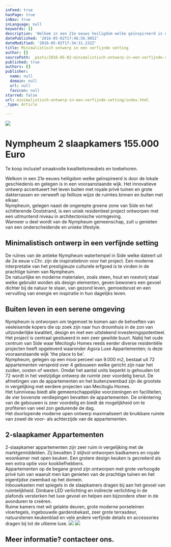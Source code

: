 ```yaml
---
inFeed: true
hasPage: true
inNav: true
inLanguage: null
keywords: []
description: 'Welkom in een 21e eeuws heiligdom welke geïnspireerd is door de lokale geschiedenis en gelegen is in een vooraanstaande wijk. Het innovatieve ontwerp accentueert het leven buiten met royale privé tuinen en grote dakterrassen en verweeft op feilloze wijze de ruimtes binnen en buiten met elkaar.Nympheum, gelegen naast de ongerepte groene zone van Side en het schitterende Ooststrand, is een uniek residentieel project ontworpen met een uitmuntend niveau in architectonische vormgeving.Wanneer u deel wordt van de Nympheum gemeenschap, zult u genieten van een onderscheidende en unieke lifestyle.'
datePublished: '2016-05-02T17:46:56.985Z'
dateModified: '2016-05-02T17:34:31.232Z'
title: Minimalistisch ontwerp in een verfijnde setting
author: []
sourcePath: _posts/2016-05-02-minimalistisch-ontwerp-in-een-verfijnde-setting.md
published: true
authors: []
publisher:
  name: null
  domain: null
  url: null
  favicon: null
starred: false
url: minimalistisch-ontwerp-in-een-verfijnde-setting/index.html
_type: Article

---
```

![](https://the-grid-user-content.s3-us-west-2.amazonaws.com/949ce326-a54b-4a12-a6d3-0ebd75640ad0.jpg)

# Nympheum 2 slaapkamers 155.000 Euro

Te koop inclusief smaakvolle kwaliteitsmeubels en toebehoren.

Welkom in een 21e eeuws heiligdom welke geïnspireerd is door de lokale geschiedenis en gelegen is in een vooraanstaande wijk. Het innovatieve ontwerp accentueert het leven buiten met royale privé tuinen en grote dakterrassen en verweeft op feilloze wijze de ruimtes binnen en buiten met elkaar.  
Nympheum, gelegen naast de ongerepte groene zone van Side en het schitterende Ooststrand, is een uniek residentieel project ontworpen met een uitmuntend niveau in architectonische vormgeving.  
Wanneer u deel wordt van de Nympheum gemeenschap, zult u genieten van een onderscheidende en unieke lifestyle.

## Minimalistisch ontwerp in een verfijnde setting

De ruïnes van de antieke Nympheum watertempel in Side welke dateert uit de 2e eeuw v.Chr. zijn de inspiratiebron voor het project. Een moderne interpretatie van het prestigieuze culturele erfgoed is te vinden in de prachtige tuinen van Nympheum.  
De natuurlijke en moderne materialen, zoals steen, hout en roestvrij staal welke gebruikt worden als design elementen, geven bewoners een gevoel dichter bij de natuur te staan, van gezond leven, gemoedsrust en een vervulling van energie en inspiratie in hun dagelijks leven.

## Buiten leven in een serene omgeving

Nympheum is ontworpen om tegemoet te komen aan de behoeften van veeleisende kopers die op zoek zijn naar hun droomhuis in de zon van uitzonderlijke kwaliteit, design en met een uitstekend investeringspotentieel.  
Het project is centraal gesitueerd in een zeer gewilde buurt. Nabij het oude centrum van Side waar Mecitoglu Homes reeds eerder diverse residentiële projecten heeft opgeleverd waaronder Agora Luxe Appartementen; is deze vooraanstaande wijk 'the place to be'.  
Nympheum, gelegen op een mooi perceel van 9.000 m2, bestaat uit 72 appartementen verspreid over 4 gebouwen welke gericht zijn naar het zuiden, oosten of westen. Omdat het aantal units beperkt is gehouden tot 72 wordt in het veelzijdige ontwerp de ruimte zeer voordelig benut. De afmetingen van de appartementen en het buitenzwembad zijn de grootste in vergelijking met eerdere projecten van Mecitoglu Homes.  
Het tuinniveau biedt alle gemeenschappelijke voorzieningen en faciliteiten, de vier bovenste verdiepingen bevatten de appartementen. De oriëntering van de gebouwen is zeer voordelig en biedt de mogelijkheid om te profiteren van veel zon gedurende de dag.  
Het doorlopende moderne open ontwerp maximaliseert de bruikbare ruimte van zowel de voor- als achterzijde van de appartementen.

## 2-slaapkamer Appartementen

2-slaapkamer appartementen zijn zeer ruim in vergelijking met de marktgemiddelden. Zij bevatten 2 stijlvol ontworpen badkamers en royale woonkamer met open keuken. Een grotere design keuken is gecreëerd als een extra optie voor kookliefhebbers.  
Appartementen op de begane grond zijn ontworpen met grote verhoogde privé tuin van waaruit men kan genieten van de prachtige tuinen en het eigentijdse zwembad op het domein.  
Inbouwkasten met spiegels in de slaapkamers dragen bij aan het gevoel van ruimtelijkheid. Dimbare LED verlichting en indirecte verlichting in de plafonds versterken het luxe gevoel en helpen een bijzondere sfeer in de avonduren te creëren.  
Ruime kamers met wit gelakte deuren, grote moderne porseleinen vloertegels, ingebouwde garderobekast, zeer grote terrasdeur, natuurstenen keukenblad en vele andere verfijnde details en accessories dragen bij tot de ultieme luxe.
![](https://the-grid-user-content.s3-us-west-2.amazonaws.com/45415fe6-0493-4b7d-b8aa-5ab00c1b2b52.jpg)
![](https://the-grid-user-content.s3-us-west-2.amazonaws.com/c5a8b2fd-6a0b-4836-906f-f5558ae6068b.jpg)

## Meer informatie? contacteer ons.